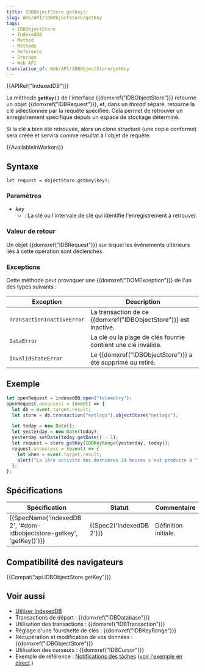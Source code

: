```yaml
---
title: IDBObjectStore.getKey()
slug: Web/API/IDBObjectStore/getKey
tags:
  - IBDObjectStore
  - IndexedDB
  - Method
  - Méthode
  - Reference
  - Storage
  - Web API
translation_of: Web/API/IDBObjectStore/getKey
---
```

{{APIRef("IndexedDB")}}

La méthode **`getKey()`** de l'interface {{domxref("IDBObjectStore")}} retourne un objet {{domxref("IDBRequest")}}, et, dans un _thread_ séparé, retourne la clé sélectionnée par la requête spécifiée. Cela permet de retrouver un enregistrement spécifique depuis un espace de stockage déterminé.

Si la clé a bien été retrouvée, alors un clone structuré (une copie conforme) sera créée et servira comme résultat à l'objet de requête.

{{AvailableInWorkers}}

## Syntaxe

    let request = objectStore.getKey(key);

### Paramètres

- _key_
  - : La clé ou l'intervale de clé qui identifie l'enregistrement à retrouver.

### Valeur de retour

Un objet {{domxref("IDBRequest")}} sur lequel les événements ultérieurs liés à cette opération sont déclenchés.

### Exceptions

Cette méthode peut provoquer une {{domxref("DOMException")}} de l'un des types suivants :

| Exception                  | Description                                                                 |
| -------------------------- | --------------------------------------------------------------------------- |
| `TransactionInactiveError` | La transaction de ce {{domxref("IDBObjectStore")}} est inactive. |
| `DataError`                | La clé ou la plage de clés fournie contient une clé invalide.               |
| `InvalidStateError`        | Le {{domxref("IDBObjectStore")}} a été supprimé ou retiré.       |

## Exemple

```js
let openRequest = indexedDB.open("telemetry");
openRequest.onsuccess = (event) => {
  let db = event.target.result;
  let store = db.transaction("netlogs").objectStore("netlogs");

  let today = new Date();
  let yesterday = new Date(today);
  yesterday.setDate(today.getDate() - 1);
  let request = store.getKey(IDBKeyRange(yesterday, today));
  request.onsuccess = (event) => {
    let when = event.target.result;
    alert("La 1ère activité des dernières 24 heures s'est produite à " + when);
  };
};
```

## Spécifications

| Spécification                                                                                | Statut                           | Commentaire          |
| -------------------------------------------------------------------------------------------- | -------------------------------- | -------------------- |
| {{SpecName('IndexedDB 2', '#dom-idbobjectstore-getkey', 'getKey()')}} | {{Spec2('IndexedDB 2')}} | Définition initiale. |

## Compatibilité des navigateurs

{{Compat("api.IDBObjectStore.getKey")}}

## Voir aussi

- [Utiliser IndexedDB](/fr/docs/Web/API/IndexedDB_API/Using_IndexedDB)
- Transactions de départ : {{domxref("IDBDatabase")}}
- Utilisation des transactions : {{domxref("IDBTransaction")}}
- Réglage d'une fourchette de clés : {{domxref("IDBKeyRange")}}
- Récupération et modification de vos données : {{domxref("IDBObjectStore")}}
- Utilisation des curseurs : {{domxref("IDBCursor")}}
- Exemple de référence : [Notifications des tâches](https://github.com/mdn/to-do-notifications/tree/gh-pages) ([voir l'exemple en direct](https://mdn.github.io/to-do-notifications/).)
